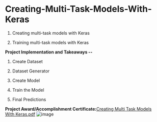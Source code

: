 # Creating-Multi-Task-Models-With-Keras

1. Creating multi-task models with Keras

2. Training multi-task models with Keras



**Project Implementation and Takeaways --**

1. Create Dataset

2. Dataset Generator

3. Create Model

4. Train the Model

5. Final Predictions


**Project Award/Accomplishment Certificate:**[Creating Multi Task Models With Keras.pdf](https://github.com/Pikachu0405/Creating-Multi-Task-Models-With-Keras/files/7636527/Creating.Multi.Task.Models.With.Keras.pdf)
![image](https://user-images.githubusercontent.com/93926742/144297641-a2b57dbb-1566-4e2f-96ac-1512300655e9.png)

